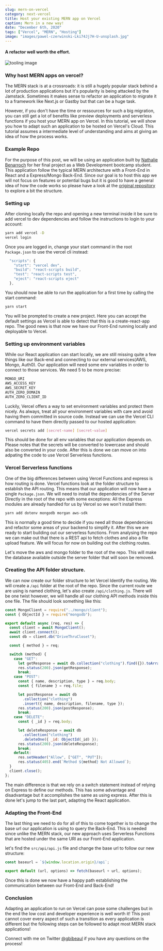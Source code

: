 ```yaml
---
slug: mern-on-vercel
category: next-vercel
title: Host your existing MERN app on Vercel
caption: Mern in a new way!
date: "December 6th, 2020"
tags: ["Vercel", "MERN", "Hosting"]
image: "images/pawel-czerwinski-Lki74Jj7H-U-unsplash.jpg"
---
```


#### **A refactor well worth the effort.**

![tooling image](images/pawel-czerwinski-Lki74Jj7H-U-unsplash.jpg)

### **Why host MERN apps on vercel?**

The MERN stack is at a crossroads: it is still a hugely popular stack behind a lot of production applications but it's popularity is being attacked by the Jamstack. Sometimes it makes sense to refactor an application to migrate it to a framework like Next.js or Gastby but that can be a huge task.

However, if you don't have the time or ressources for such a big migration, you can still get a lot of benefits like preview deployments and serverless functions if you host your MERN app on Vercel. In this tutorial, we will show you how to adapt such an application to be hosted on Vercel's Cloud. This tutorial assumes a intermediate level of understanding and aims at giving an idea of how the process works.

### **Example Repo**

For the purpose of this post, we will be using an application built by [Nathalie Benarroch](https://twitter.com/Nathalieben26) for her final project as a Web Development bootcamp student. This application follow the typical MERN architecture with a Front-End in React and a Express/Mongo Back-End. Since our goal is to host this app we will not focus on features or potential bugs but it is good to have a general idea of how the code works so please have a look at the [original repository](https://github.com/lavilabs/adapting-express-to-next/tree/original) to explore a bit the structure.

### **Setting up**

After cloning locally the repo and opening a new terminal inside it be sure to add vercel to dev dependencies and follow the instructions to login to your account:

```bash
yarn add vercel -D
vercel login
```

Once you are logged in, change your start command in the root `Package.json` to use the vercel cli instead:

```javascript
  "scripts": {
    "start": "vercel dev",
    "build": "react-scripts build",
    "test": "react-scripts test",
    "eject": "react-scripts eject"
  },
```

You should now be able to run the application for a first time by calling the start command:

```bash
yarn start
```

You will be prompted to create a new project. Here you can accept the default settings as Vercel is able to detect that this is a create-react-app repo. The good news is that now we have our Front-End running locally and deployable to Vercel.

### **Setting up environment variables**

While our React application can start locally, we are still missing quite a few things like our Back-end and connecting to our external services(AWS, Mongo, Auth0). Our application will need some env variables in order to connect to those services. We need 5 to be more precise:

```bash
MONGO_URI
AWS_ACCESS_KEY
AWS_SECRET_KEY
AUTH_ZERO_DOMAIN
AUTH_ZERO_CLIENT_ID
```

Luckily, Vercel offers a way to set environment variables and protect them nicely. As always, treat all your environment variables with care and avoid having them committed in source code. Instead we can use the Vercel CLI command to have them directly passed to our hosted application:

```bash
vercel secrets add [secret-name] [secret-value]
```

This should be done for all env variables that our application depends on. Please notes that the secrets will be converted to lowercase and should also be converted in your code. After this is done we can move on into adpating the code to use Vercel Serverless functions.

### **Vercel Serverless functions**

One of the big differences between using Vercel Functions and express is how routing is done. Vercel functions look at the folder structure to establish the API routing. This means that our application will now have a single `Package.json`. We will need to install the dependencies of the Server Directly in the root of the repo with some exceptions: All the Express modules are already handled for us by Vercel so we won't install them:

```bash
yarn add dotenv mongodb morgan aws-sdk
```

This is normally a good time to decide if you need all those dependencies and refactor some areas of your backend to simplify it. After this we are ready to start building out our serverless functions. From analysing the repo we can make out that there is a REST api to fetch clothes and also a file upload feature. We will focus for now on building out the clothing routes.

Let's move the aws and mongo folder to the root of the repo. This will make the database available outside the server folder that will soon be removed.

### Creating the API folder structure.

We can now create our folder structure to let Vercel Identify the routing. We will create a `/api` folder at the root of the repo. Since the current route we are using is named clothing, let's also create `/api/clothing.js`. There will be one twist however, we will handle all our clothing API methods inside this one file. The file should look something like this:

```js
const MongoClient = require("../mongo/client");
const { ObjectId } = require("mongodb");

export default async (req, res) => {
  const client = await MongoClient();
  await client.connect();
  const db = client.db("DriveThruCloset");

  const { method } = req;

  switch (method) {
    case "GET":
      let getResponse = await db.collection("clothing").find({}).toArray();
      res.status(200).json(getResponse);
      break;
    case "POST":
      const { name, description, type } = req.body;
      const { filename } = req.file;

      let postResponse = await db
        .collection("clothing")
        .insert({ name, description, filename, type });
      res.status(200).json(postResponse);
      break;
    case "DELETE":
      const { _id } = req.body;

      let deleteResponse = await db
        .collection("clothing")
        .deleteOne({ _id: ObjectId(_id) });
      res.status(200).json(deleteResponse);
      break;
    default:
      res.setHeader("Allow", ["GET", "PUT"]);
      res.status(405).end(`Method ${method} Not Allowed`);
  }
  client.close();
};
```

The main difference is that we rely on a switch statement instead of relying on Express to define our methods. This has some advantage and disadvantage but it accomplishes the same as using express. After this is done let's jump to the last part, adapting the React application.

### **Adapting the Front-End**

The last thing we need to do for all of this to come together is to change the base url our application is using to query the Back-End. This is needed since unlike the MERN stack, our new approach uses Serverless Functions that are hosted under the same URl as our Front-End application.

let's find the `src/api/api.js` file and change the base url to follow our new structure:

```js
const baseurl = `${window.location.origin}/api`;

export default (url, options) => fetch(baseurl + url, options);
```

Once this is done we now have a happy path establishing the communication between our Front-End and Back-End!

### **Conclusion**

Adapting an application to run on Vercel can pose some challenges but in the end the low cost and developer experience is well worth it! This post cannot cover every aspect of such a transition as every application is different but the following steps can be followed to adapt most MERN stack applications!

Connect with me on Twitter [@gbibeaul](https://twitter.com/BibeauGuillaume) if you have any questions on the process!
